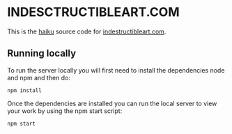 # INDESCTRUCTIBLEART.COM

This is the [haiku](https://npmjs.org/package/haiku) source code for [indestructibleart.com](http://www.indestructibleart.com).

## Running locally

To run the server locally you will first need to install the dependencies node and npm and then do:

    npm install

Once the dependencies are installed you can run the local server to view your work by using the npm start script:

    npm start

